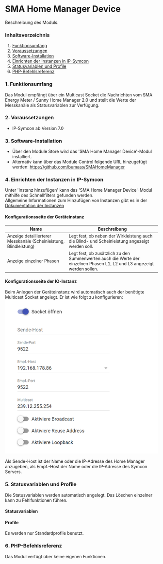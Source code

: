 # SMA Home Manager Device
Beschreibung des Moduls.

### Inhaltsverzeichnis

1. [Funktionsumfang](#1-funktionsumfang)
2. [Voraussetzungen](#2-voraussetzungen)
3. [Software-Installation](#3-software-installation)
4. [Einrichten der Instanzen in IP-Symcon](#4-einrichten-der-instanzen-in-ip-symcon)
5. [Statusvariablen und Profile](#5-statusvariablen-und-profile)
6. [PHP-Befehlsreferenz](#6-php-befehlsreferenz)

### 1. Funktionsumfang

Das Modul empfängt über ein Multicast Socket die Nachrichten vom SMA Energy Meter / Sunny Home Manager 2.0 und stellt die Werte der Messkanäle als Statusvariablen zur Verfügung.


### 2. Voraussetzungen

- IP-Symcon ab Version 7.0

### 3. Software-Installation

* Über den Module Store wird das 'SMA Home Manager Device'-Modul installiert.
* Alternativ kann über das Module Control folgende URL hinzugefügt werden: https://github.com/bumaas/SMAHomeManager


### 4. Einrichten der Instanzen in IP-Symcon

 Unter 'Instanz hinzufügen' kann das 'SMA Home Manager Device'-Modul mithilfe des Schnellfilters gefunden werden.  
 Allgemeine Informationen zum Hinzufügen von Instanzen gibt es in der [Dokumentation der Instanzen](https://www.symcon.de/service/dokumentation/konzepte/instanzen/#Instanz_hinzufügen)

#### Konfigurationsseite der Geräteinstanz

| Name                                                               | Beschreibung                                                                                                            |
|--------------------------------------------------------------------|-------------------------------------------------------------------------------------------------------------------------|
| Anzeige detaillierterer Messkanäle (Scheinleistung, Blindleistung) | Legt fest, ob neben der Wirkleistung auch die Blind- und Scheinleistung angezeigt werden soll.                          |
| Anzeige einzelner Phasen                                           | Legt fest, ob zusätzlich zu den Summenwerten auch die Werte der einzelnen Phasen L1, L2 und L3 angezeigt werden sollen. |

#### Konfigurationsseite der IO-Instanz

Beim Anlegen der Geräteinstanz wird automatisch auch der benötigte Multicast Socket angelegt. Er ist wie folgt zu konfigurieren:
![MulticastSocket.png](imgs/MulticastSocket.png)

Als Sende-Host ist der Name oder die IP-Adresse des Home Manager anzugeben, als Empf.-Host der Name oder die IP-Adresse des Symcon Servers. 

### 5. Statusvariablen und Profile

Die Statusvariablen werden automatisch angelegt. Das Löschen einzelner kann zu Fehlfunktionen führen.

#### Statusvariablen

#### Profile

Es werden nur Standardprofile benutzt.

### 6. PHP-Befehlsreferenz

Das Modul verfügt über keine eigenen Funktionen.
